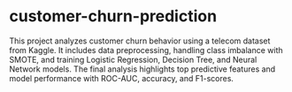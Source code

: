 # customer-churn-prediction
This project analyzes customer churn behavior using a telecom dataset from Kaggle. It includes data preprocessing, handling class imbalance with SMOTE, and training Logistic Regression, Decision Tree, and Neural Network models. The final analysis highlights top predictive features and model performance with ROC-AUC, accuracy, and F1-scores.
